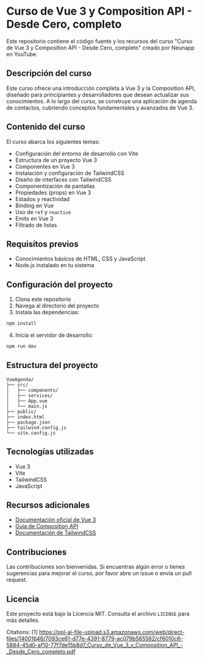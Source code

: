 # Curso de Vue 3 y Composition API - Desde Cero, completo

Este repositorio contiene el código fuente y los recursos del curso "Curso de Vue 3 y Composition API - Desde Cero, completo" creado por Neunapp en YouTube.

## Descripción del curso

Este curso ofrece una introducción completa a Vue 3 y la Composition API, diseñado para principiantes y desarrolladores que desean actualizar sus conocimientos. A lo largo del curso, se construye una aplicación de agenda de contactos, cubriendo conceptos fundamentales y avanzados de Vue 3.

## Contenido del curso

El curso abarca los siguientes temas:

- Configuración del entorno de desarrollo con Vite
- Estructura de un proyecto Vue 3
- Componentes en Vue 3
- Instalación y configuración de TailwindCSS
- Diseño de interfaces con TailwindCSS
- Componentización de pantallas
- Propiedades (props) en Vue 3
- Estados y reactividad
- Binding en Vue
- Uso de `ref` y `reactive`
- Emits en Vue 3
- Filtrado de listas

## Requisitos previos

- Conocimientos básicos de HTML, CSS y JavaScript
- Node.js instalado en tu sistema

## Configuración del proyecto

1. Clona este repositorio
2. Navega al directorio del proyecto
3. Instala las dependencias:

```bash
npm install
```

4. Inicia el servidor de desarrollo:

```bash
npm run dev
```

## Estructura del proyecto

```
VueAgenda/
├── src/
│   ├── components/
│   ├── services/
│   ├── App.vue
│   └── main.js
├── public/
├── index.html
├── package.json
├── tailwind.config.js
└── vite.config.js
```

## Tecnologías utilizadas

- Vue 3
- Vite
- TailwindCSS
- JavaScript

## Recursos adicionales

- [Documentación oficial de Vue 3](https://v3.vuejs.org/)
- [Guía de Composition API](https://v3.vuejs.org/guide/composition-api-introduction.html)
- [Documentación de TailwindCSS](https://tailwindcss.com/docs)

## Contribuciones

Las contribuciones son bienvenidas. Si encuentras algún error o tienes sugerencias para mejorar el curso, por favor abre un issue o envía un pull request.

## Licencia

Este proyecto está bajo la Licencia MIT. Consulta el archivo `LICENSE` para más detalles.

Citations:
[1] https://ppl-ai-file-upload.s3.amazonaws.com/web/direct-files/14001646/7093ce61-d77e-4391-8779-ac079b565582/cf6010c6-5884-45d0-af10-77f7de15b8d7_Curso_de_Vue_3_y_Composition_API_-_Desde_Cero_completo.pdf
